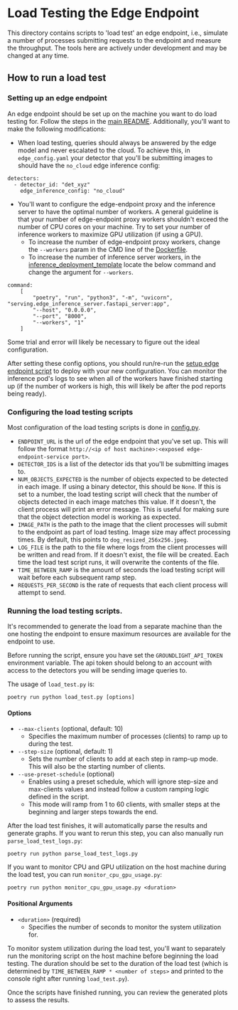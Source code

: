# Load Testing the Edge Endpoint

This directory contains scripts to 'load test' an edge endpoint, i.e., simulate a number of processes submitting requests to the endpoint and measure the throughput. The tools here are actively under development and may be changed at any time. 

## How to run a load test

### Setting up an edge endpoint

An edge endpoint should be set up on the machine you want to do load testing for. Follow the steps in the [main README](/README.md). Additionally, you'll want to make the following modifications:
* When load testing, queries should always be answered by the edge model and never escalated to the cloud. To achieve this, in `edge_config.yaml` your detector that you'll be submitting images to should have the `no_cloud` edge inference config:
```
detectors:
  - detector_id: "det_xyz"
    edge_inference_config: "no_cloud"
```

* You'll want to configure the edge-endpoint proxy and the inference server to have the optimal number of workers. A general guideline is that your number of edge-endpoint proxy workers shouldn't exceed the number of CPU cores on your machine. Try to set your number of inference workers to maximize GPU utilization (if using a GPU).
    * To increase the number of edge-endpoint proxy workers, change the `--workers` param in the CMD line of the [Dockerfile](/Dockerfile). 
    * To increase the number of inference server workers, in the [inference_deployment_template](/deploy/k3s/inference_deployment/inference_deployment_template.yaml) locate the below command and change the argument for `--workers`.
```
command:
    [
        "poetry", "run", "python3", "-m", "uvicorn", "serving.edge_inference_server.fastapi_server:app",
        "--host", "0.0.0.0",
        "--port", "8000",
        "--workers", "1"
    ]
```

Some trial and error will likely be necessary to figure out the ideal configuration.

After setting these config options, you should run/re-run the [setup edge endpoint script](/deploy/bin/setup-ee.sh) to deploy with your new configuration. You can monitor the inference pod's logs to see when all of the workers have finished starting up (if the number of workers is high, this will likely be after the pod reports being ready). 

### Configuring the load testing scripts

Most configuration of the load testing scripts is done in [config.py](./config.py).
* `ENDPOINT_URL` is the url of the edge endpoint that you've set up. This will follow the format `http://<ip of host machine>:<exposed edge-endpoint-service port>`. 
* `DETECTOR_IDS` is a list of the detector ids that you'll be submitting images to.
* `NUM_OBJECTS_EXPECTED` is the number of objects expected to be detected in each image. If using a binary detector, this should be `None`. If this is set to a number, the load testing script will check that the number of objects detected in each image matches this value. If it doesn't, the client process will print an error message. This is useful for making sure that the object detection model is working as expected.
* `IMAGE_PATH` is the path to the image that the client processes will submit to the endpoint as part of load testing. Image size may affect processing times. By default, this points to `dog_resized_256x256.jpeg`.
* `LOG_FILE` is the path to the file where logs from the client processes will be written and read from. If it doesn't exist, the file will be created. Each time the load test script runs, it will overwrite the contents of the file.
* `TIME_BETWEEN_RAMP` is the amount of seconds the load testing script will wait before each subsequent ramp step. 
* `REQUESTS_PER_SECOND` is the rate of requests that each client process will attempt to send. 

### Running the load testing scripts.

It's recommended to generate the load from a separate machine than the one hosting the endpoint to ensure maximum resources are available for the endpoint to use.

Before running the script, ensure you have set the `GROUNDLIGHT_API_TOKEN` environment variable. The api token should belong to an account with access to the detectors you will be sending image queries to.

The usage of `load_test.py` is:
```
poetry run python load_test.py [options]
```

#### Options
* `--max-clients` (optional, default: 10)
    * Specifies the maximum number of processes (clients) to ramp up to during the test.
* `--step-size` (optional, default: 1)
    * Sets the number of clients to add at each step in ramp-up mode. This will also be the starting number of clients.
* `--use-preset-schedule` (optional)
    * Enables using a preset schedule, which will ignore step-size and max-clients values and instead follow a custom ramping logic defined in the script. 
    * This mode will ramp from 1 to 60 clients, with smaller steps at the beginning and larger steps towards the end.

After the load test finishes, it will automatically parse the results and generate graphs. If you want to rerun this step, you can also manually run `parse_load_test_logs.py`:
```
poetry run python parse_load_test_logs.py
```

If you want to monitor CPU and GPU utilization on the host machine during the load test, you can run `monitor_cpu_gpu_usage.py`: 
```
poetry run python monitor_cpu_gpu_usage.py <duration>
```

#### Positional Arguments
* `<duration>` (required)
    * Specifies the number of seconds to monitor the system utilization for. 

To monitor system utilization during the load test, you'll want to separately run the monitoring script on the host machine before beginning the load testing. The duration should be set to the duration of the load test (which is determined by `TIME_BETWEEN_RAMP * <number of steps>` and printed to the console right after running `load_test.py`). 

Once the scripts have finished running, you can review the generated plots to assess the results.